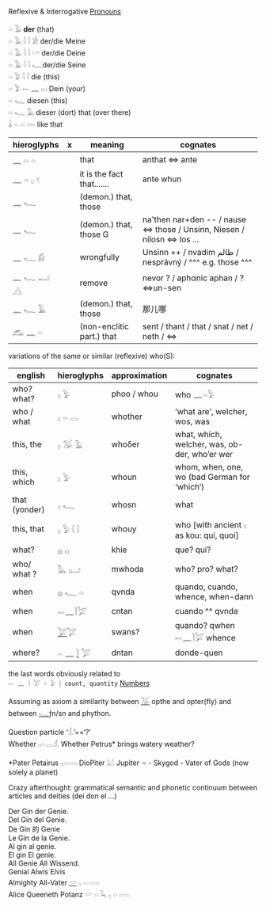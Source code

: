 Reflexive & Interrogative [Pronouns](Pronouns)  

𓏏 𓄿 **der** (that)  
𓏏 𓄿 𓇋 𓇋 𓀀 der/die Meine  
𓏏 𓄿 𓇋 𓇋 𓎡 der/die Deine  
𓏏 𓄿 𓇋 𓇋 𓆑der/die Seine  
𓏏 𓅱 𓇋 𓇋 die (this)  
𓏏 𓅱 𓍿 𓈖 𓏥 Dein (your)  
𓏏 𓆑 diesen (this)  
𓏏 𓆑 𓄿 dieser (dort) that (over there)  
𓏇 𓏏 𓏏 𓏛 like that  

|hieroglyphs|x|meaning|cognates|  
|-----------|-|-------------|--------|  
𓈖 𓏏 𓏏||that|anthat ⇔ ante  
𓈖 𓏏 𓊪 𓏲||it is the fact that.......|ante whun  
𓈖 𓆑||(demon.) that, those|  
𓈖 𓆑||(demon.) that, those  G|na'then nar+den -- / nause ⇔ those / Unsinn, Niesen / nilosn ⇔ los ...  
𓈖 𓆑 𓀁||wrongfully|Unsinn ++ / nvadim ظالم / nesprávný / ^^^ e.g. those ^^^  
𓈖 𓆑 𓂝 𓂻||remove|nevor ? / aphαnic aphan / ?⇔un-sen  
𓈖 𓆑 𓄿||(demon.) that, those| 那儿哪  
𓃹 𓈖 𓏏||(non-enclitic part.) that|sent / thant / that / snat / net / neth / ⇔  



variations of the same or similar (reflexive) who(S):  

|english|hieroglyphs|approximation|cognates|  
|-------|-----------|-------------|--------|  
who? what? |  𓊪   𓅱	|phoo / whou|  who  𓈖𓏏𓅱  
who / what | 𓊪   𓏏   𓂋|whother| ’what are’, welcher, wos, was  
this, the|  𓊪   𓅮   𓄿 	|whoδer | what, which, welcher, was, ob-der, who’er wer  
this, which |   𓊪   𓅱	|whoun| whom, when, one, wo (bad German for ‘which‘)  
that (yonder)|    𓊪   𓆑	|whosn| what  
this, that|   𓊪  𓅱  𓇋   𓇋  |whouy| who [with ancient 𓊪 as kou: qui, quoi]  
what?   |𓐍  𓏮   			|khie| que? qui?  
who/ what ?|   𓅓 𓂟   	|mwhoda| who? pro? what?  
when|𓐍 𓆑 𓏏|qvnda| quando, cuando, whence, when-dann  
when|𓍿𓈖𓌙𓅯 |cntan|cuando ^^ qvnda  
when|[𓅯](𓅯)𓅯|swans?|quando? qwhen  𓍿𓈖𓌙𓅯 whence  
where?|𓏏 𓈖 [𓌙](𓌙) 𓅯|dntan| donde-quen  

the last words obviously related to  
`𓍿 𓈖 𓌙 𓅯 𓏌 𓅱 𓏜 count, quantity` [Numbers](Numbers)  

Assuming as axiom a similarity between [𓅮](𓅮) opthe and opter(fly) and between [𓆑](𓆑)ƒn/sn and phython.  

Question particle  ‘𓆵’==‘?’  
Whether 𓊪𓏏𓂋𓆵 	Whether Petrus* brings watery weather?  

 *Pater Petairus 𓊪𓏏𓇯 DioPiter 𓏙𓏚 Jupiter ♃ - Skygod - Vater of Gods (now solely a planet)  


Crazy afterthought: grammatical semantic and phonetic continuum between articles and deities (dei don el ...)  

Der Gin der Genie.  
Del Gin del Genie.  
De Gin 的 Genie  
Le Gin de la Genie.  
Al gin al genie.  
El gin El genie.  
All Genie All Wissend.  
Genial Alwis Elvis  
Almighty All-Vater [𓎟](𓎟) 𓊪 𓏏 𓇯  
Alice Queeneth Potanz 𓎟 𓏏 𓆗 𓊪 𓏏 𓇯  
